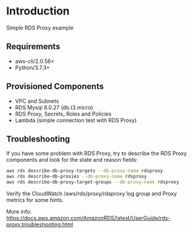 # Introduction

Simple RDS Proxy example

## Requirements
* aws-cli/2.0.56+
* Python/3.7.3+

## Provisioned Components
* VPC and Subnets
* RDS Mysql 8.0.27 (db.t3.micro)
* RDS Proxy, Secrets, Roles and Policies
* Lambda (simple connection test with RDS Proxy)

## Troubleshooting

If you have some problem with RDS Proxy, try to describe the RDS Proxy components and look for the state and reason fields:

```sh
aws rds describe-db-proxy-targets --db-proxy-name rdsproxy
aws rds describe-db-proxies --db-proxy-name rdsproxy
aws rds describe-db-proxy-target-groups --db-proxy-name rdsproxy
```

Verify the CloudWatch /aws/rds/proxy/rdsproxy log group and Proxy metrics for some hints.

More info: https://docs.aws.amazon.com/AmazonRDS/latest/UserGuide/rds-proxy.troubleshooting.html